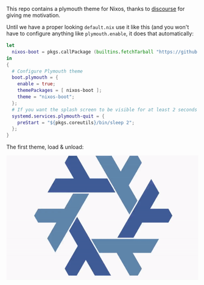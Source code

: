 This repo contains a plymouth theme for Nixos, thanks to [discourse](https://discourse.nixos.org/t/genix7000-nix-project-logo-generator/15937/9) for giving me motivation.


Until we have a proper looking `default.nix` use it like this (and you won't have to configure anything like `plymouth.enable`, it does that automatically:

``` nix
let
  nixos-boot = pkgs.callPackage (builtins.fetchTarball "https://github.com/Melkor333/nixos-boot/archive/main.tar.gz");
in
{
  # Configure Plymouth theme
  boot.plymouth = {
    enable = true;
    themePackages = [ nixos-boot ];
    theme = "nixos-boot";
  };
  # If you want the splash screen to be visible for at least 2 seconds
  systemd.services.plymouth-quit = {
    preStart = "${pkgs.coreutils}/bin/sleep 2";
  };
}
```

The first theme, load & unload:

![nixos logo loading and unloading](./src/load_unload.gif)
